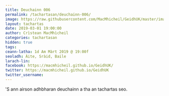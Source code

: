 ```yaml
---
title: Deuchainn 006
permalink: /tachartasan/deuchainn-006/
image: https://raw.githubusercontent.com/MacMhicheil/GeidhUK/master/images/_.jpg
layout: tachartas
date: 2019-03-01 19:00:00
author: Crìstean MacMhìcheil
categories: tachartasan
hidden: true
tags:
ceann-latha: 1d Am Màrt 2019 @ 19:00f
seoladh: Àite, Sràid, Baile
larach-lin:
facebook: https://macmhicheil.github.io/GeidhUK/
twitter: https://macmhicheil.github.io/GeidhUK
twitter_username:
---
```


'S ann airson adhbharan deuchainn a tha an tachartas seo.

<!--more-->
